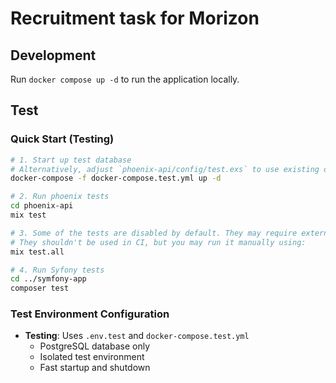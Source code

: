 # Recruitment task for Morizon

## Development

Run `docker compose up -d` to run the application locally.

## Test

### Quick Start (Testing)
```bash
# 1. Start up test database
# Alternatively, adjust `phoenix-api/config/test.exs` to use existing db
docker-compose -f docker-compose.test.yml up -d

# 2. Run phoenix tests
cd phoenix-api
mix test

# 3. Some of the tests are disabled by default. They may require external internet connection or have risk of being false negative.
# They shouldn't be used in CI, but you may run it manually using:
mix test.all

# 4. Run Syfony tests
cd ../symfony-app
composer test
```

### Test Environment Configuration

- **Testing**: Uses `.env.test` and `docker-compose.test.yml`
  - PostgreSQL database only
  - Isolated test environment
  - Fast startup and shutdown
